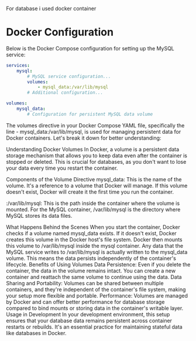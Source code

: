 For database i used docker container

# Docker Configuration

Below is the Docker Compose configuration for setting up the MySQL service:

```yaml
services:
    mysql:
        # MySQL service configuration...
        volumes:
            - mysql_data:/var/lib/mysql
        # Additional configuration...

volumes:
    mysql_data:
        # Configuration for persistent MySQL data volume
```

The volumes directive in your Docker Compose YAML file, specifically the line - mysql_data:/var/lib/mysql, is used for managing persistent data for Docker containers. Let's break it down for better understanding:

Understanding Docker Volumes
In Docker, a volume is a persistent data storage mechanism that allows you to keep data even after the container is stopped or deleted. This is crucial for databases, as you don't want to lose your data every time you restart the container.

Components of the Volume Directive
mysql_data: This is the name of the volume. It's a reference to a volume that Docker will manage. If this volume doesn't exist, Docker will create it the first time you run the container.

:/var/lib/mysql: This is the path inside the container where the volume is mounted. For the MySQL container, /var/lib/mysql is the directory where MySQL stores its data files.

What Happens Behind the Scenes
When you start the container, Docker checks if a volume named mysql_data exists.
If it doesn't exist, Docker creates this volume in the Docker host's file system.
Docker then mounts this volume to /var/lib/mysql inside the mysql container.
Any data that the MySQL service writes to /var/lib/mysql is actually written to the mysql_data volume. This means the data persists independently of the container's lifecycle.
Benefits of Using Volumes
Data Persistence: Even if you delete the container, the data in the volume remains intact. You can create a new container and reattach the same volume to continue using the data.
Data Sharing and Portability: Volumes can be shared between multiple containers, and they're independent of the container's file system, making your setup more flexible and portable.
Performance: Volumes are managed by Docker and can offer better performance for database storage compared to bind mounts or storing data in the container's writable layer.
Usage in Development
In your development environment, this setup ensures that your database data remains persistent across container restarts or rebuilds. It's an essential practice for maintaining stateful data like databases in Docker.

```

```
